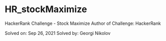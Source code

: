 # HR_stockMaximize
HackerRank Challenge  - Stock Maximize
Author of Challenge: HackerRank

Solved on: Sep 26, 2021
Solved by: Georgi Nikolov
